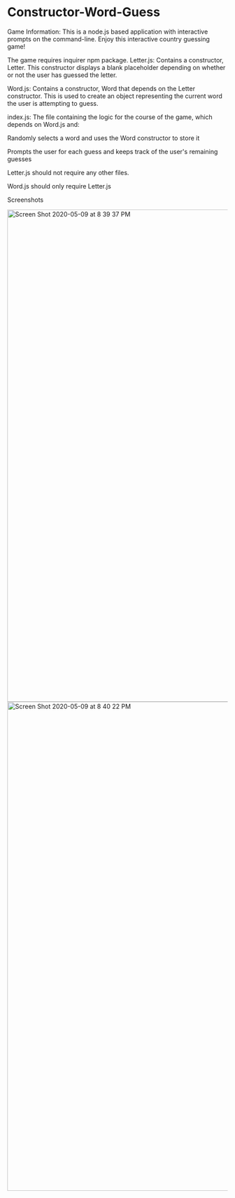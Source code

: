 # Constructor-Word-Guess

Game Information: This is a node.js based application with interactive prompts on the command-line. Enjoy this interactive country guessing game!

The game requires inquirer npm package.
Letter.js: Contains a constructor, Letter. This constructor displays a blank placeholder depending on whether or not the user has guessed the letter.

Word.js: Contains a constructor, Word that depends on the Letter constructor. This is used to create an object representing the current word the user is attempting to guess.

index.js: The file containing the logic for the course of the game, which depends on Word.js and:

Randomly selects a word and uses the Word constructor to store it

Prompts the user for each guess and keeps track of the user's remaining guesses

Letter.js should not require any other files.

Word.js should only require Letter.js

Screenshots

<img width="1124" alt="Screen Shot 2020-05-09 at 8 39 37 PM" src="https://user-images.githubusercontent.com/61090406/81489961-11f0b400-9239-11ea-87f4-dcd09c9ce02a.png">
<img width="1117" alt="Screen Shot 2020-05-09 at 8 40 22 PM" src="https://user-images.githubusercontent.com/61090406/81489962-1321e100-9239-11ea-8e62-1568c11a80d4.png">
